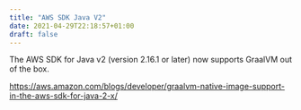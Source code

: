 ```yaml
---
title: "AWS SDK Java V2"
date: 2021-04-29T22:18:57+01:00
draft: false
---
```


The AWS SDK for Java v2 (version 2.16.1 or later) now supports GraalVM out of the box.

https://aws.amazon.com/blogs/developer/graalvm-native-image-support-in-the-aws-sdk-for-java-2-x/